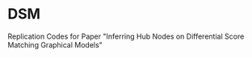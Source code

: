 # DSM
Replication Codes for Paper "Inferring Hub Nodes on Differential Score Matching Graphical Models"
